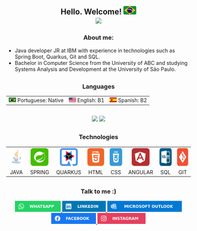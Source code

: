 <h2 align=center>
	Hello. Welcome!
	<img width=35px src="img/brazil-icon.png"/>
	<div align=center>
		<img src="https://komarev.com/ghpvc/?username=KelvinMarcondes&color=58a6ff&style=flat"/>
	</div>
</h2>


<h3 align=center> About me:</h3>

- Java developer JR at IBM with experience in technologies such as Spring Boot, Quarkus, Git and SQL.
- Bachelor in Computer Science from the University of ABC and studying Systems Analysis and Development at the University of São Paulo.

##

<h3 align=center> Languages </h3>
<table align=center>
	<tr>
		<td><img width=20px src="img/brazil-icon.png"/> Portuguese: Native </th>
		<td><img width=20px src="img/united_states-icon.png"/> English: B1</th>
		<td><img width=20px src="img/spain-icon.png"/> Spanish: B2</th>
	</tr>
</table>

##

<div align=center>
	<!--PAINEL NOTA-->
	<img width=52% src="https://github-readme-stats.vercel.app/api?username=kelvinmarcondes&show_icons=true&theme=dark&icon_color=58a6ff&border_color=000000&border_radius=20&title_color=58a6ff&bg_color=151515&custom_title=Kelvin%20Marcondes"/>
	<!--PAINEL LINGUAGENS-->
	<img width=40% src="https://github-readme-stats.vercel.app/api/top-langs/?username=KelvinMarcondes&layout=compact&theme=dark&border_color=000000&border_radius=20&&langs_count=6&title_color=58a6ff"/>
</div>

##

<h3 align=center> 
	Technologies
</h3>
<table align=center>
	<tr align=center>
		<td width=155px>
			<img src="img/java-icon.png" title="JAVA" alt="JAVA" height="50">
		</td>
		<td width=155px>
		<img src="img/spring-icon.png" title="SPRING" height="50"/>
		</td>
		<td width=155px>
			<img src="img/quarkus-icon.png" title="QUARKUS" height="50"/>
		</td>
		<td width=155px>
			<img src="img/html-icon.png" title=HTML height="50">
		</td>
		<td width=155px>
			<img src="img/css-icon.png" title=CSS height="50"> 
		</td>
		<td width=155px>
			<img src="img/Angular-icon.png" title="ANGULAR" height="50" style="max-width: 100%;">
		</td>
				<td width=155px>
			<img src="img/sql-icon.png" title="SQL" height="50"/>
		</td>
		<td width=155px>
			<img src="img/git-icon.png" title="GIT" height="50"> 
		</td>
	</tr>
	<tr align=center>
		<td>
			<p style=margin:0 >JAVA</p>
		</td>
		<td>
			<p style=margin:0 >SPRING</p>
		</td>
		<td>
			<p style=margin:0 >QUARKUS</p>
		</td>
		<td>
			<p style=margin:0 >HTML</p>
		</td>
		<td>
			<p style=margin:0 >CSS</p>
		</td>
		<td>
			<p style=margin:0 >ANGULAR</p>
		</td>
		<td>
			<p style=margin:0 >SQL</p>
		</td>
		<td>
			<p style=margin:0 >GIT</p>
		</td>
	</tr>
</table>

##
	
<div align=center> <!--Social-->
	<h3>Talk to me :) </h3>
	<a href="https://api.whatsapp.com/send?phone=5511973480829">
	<img src="img/WhatsApp-icon.svg" height="30"/>
	<a href="https://www.linkedin.com/in/kelvin-marcondes/">
	<img src="img/LinkedIn-icon.svg" height="30"/>
	<a href="mailto:kelvindesouza@hotmail.com">
	<img src="img/Outlook-icon.svg" height="30"/>
	<a href="https://www.facebook.com/KelvinMarcondees">
	<img src="img/Facebook-icon.svg" height="30"/>
	<a href="https://www.instagram.com/kelvinmarcondees/">
	<img src="img/Instagram-icon.svg" height="30"/>
</div> <!--Social-->

##
